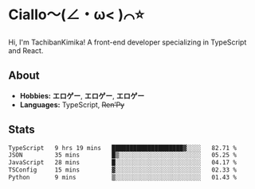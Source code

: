 # Ciallo～(∠・ω< )⌒⭐️

Hi, I'm TachibanKimika! A front-end developer specializing in TypeScript and React.

## About
- **Hobbies:** **エロゲー**, **エロゲー**, **エロゲー**
- **Languages:** TypeScript, ~~Ren’Py~~

## Stats
<!--START_SECTION:waka-->

```txt
TypeScript   9 hrs 19 mins   ████████████████████▓░░░░   82.71 %
JSON         35 mins         █▒░░░░░░░░░░░░░░░░░░░░░░░   05.25 %
JavaScript   28 mins         █░░░░░░░░░░░░░░░░░░░░░░░░   04.17 %
TSConfig     15 mins         ▓░░░░░░░░░░░░░░░░░░░░░░░░   02.33 %
Python       9 mins          ▒░░░░░░░░░░░░░░░░░░░░░░░░   01.43 %
```

<!--END_SECTION:waka-->

<!-- ![Metrics](https://metrics.lecoq.io/TachibanaKimika?template=classic&base.activity=0&base.community=0&base.repositories=0&languages=1&isocalendar=1&isocalendar.duration=half-year&languages.limit=8&languages.sections=most-used&languages.colors=github&languages.threshold=0%25&languages.indepth=false&languages.recent.load=300&languages.recent.days=14&config.timezone=Asia%2FShanghai)
 -->
